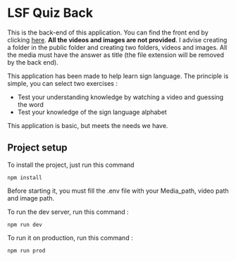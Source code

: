 # LSF Quiz Back

This is the back-end of this application. You can find the front end by clicking [here](https://github.com/Lyxass/LSF-Quiz-Front). **All the videos and images are not provided**. I advise creating a folder in the public folder and creating two folders, videos and images. All the media must have the answer as  title (the file extension will be removed by the back end).

This application has been made to help learn sign language. The principle is simple, you can select two exercises :
- Test your understanding knowledge by watching a video and guessing the word
- Test your knowledge of the sign language alphabet

This application is basic, but meets the needs we have. 

## Project setup

To install the project, just run this command
```
npm install
```

Before starting it, you must fill the .env file with your Media_path, video path and image path. 

To run the dev server, run this command :
```
npm run dev
```

To run it on production, run this command :
```
npm run prod
```
